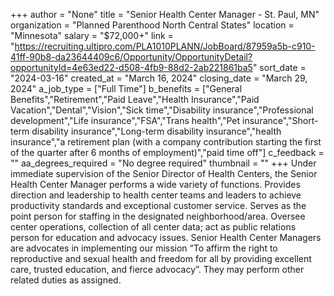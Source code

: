 +++
author = "None"
title = "Senior Health Center Manager - St. Paul, MN"
organization = "Planned Parenthood North Central States"
location = "Minnesota"
salary = "$72,000+"
link = "https://recruiting.ultipro.com/PLA1010PLANN/JobBoard/87959a5b-c910-41ff-90b8-da23644409c6/Opportunity/OpportunityDetail?opportunityId=4e63ed22-d508-4fb9-88d2-2ab221861ba5"
sort_date = "2024-03-16"
created_at = "March 16, 2024"
closing_date = "March 29, 2024"
a_job_type = ["Full Time"]
b_benefits = ["General Benefits","Retirement","Paid Leave","Health Insurance","Paid Vacation","Dental","Vision","Sick time","Disability insurance","Professional development","Life insurance","FSA","Trans health","Pet insurance","Short-term disability insurance","Long-term disability insurance","health insurance","a retirement plan (with a company contribution starting the first of the quarter after 6 months of employment)","paid time off"]
c_feedback = ""
aa_degrees_required = "No degree required"
thumbnail = ""
+++
Under immediate supervision of the Senior Director of Health Centers, the Senior Health Center Manager performs a wide variety of functions. Provides direction and leadership to health center teams and leaders to achieve productivity standards and exceptional customer service. Serves as the point person for staffing in the designated neighborhood/area. Oversee center operations, collection of all center data; act as public relations person for education and advocacy issues. Senior Health Center Managers are advocates in implementing our mission “To affirm the right to reproductive and sexual health and freedom for all by providing excellent care, trusted education, and fierce advocacy”. They may perform other related duties as assigned.